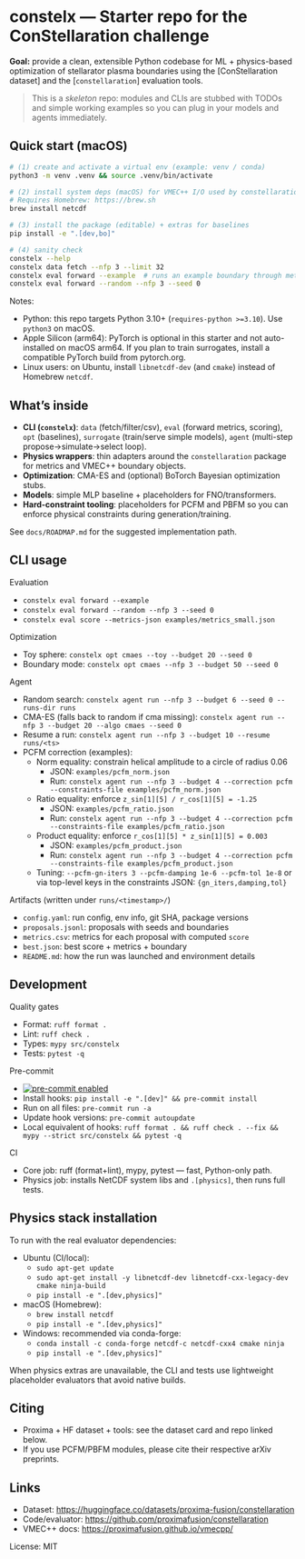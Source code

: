 # constelx — Starter repo for the ConStellaration challenge

**Goal:** provide a clean, extensible Python codebase for ML + physics-based optimization of stellarator plasma boundaries using the [ConStellaration dataset] and the [`constellaration`] evaluation tools.

> This is a *skeleton* repo: modules and CLIs are stubbed with TODOs and simple working examples so you can plug in your models and agents immediately.

## Quick start (macOS)

```bash
# (1) create and activate a virtual env (example: venv / conda)
python3 -m venv .venv && source .venv/bin/activate

# (2) install system deps (macOS) for VMEC++ I/O used by constellaration
# Requires Homebrew: https://brew.sh
brew install netcdf

# (3) install the package (editable) + extras for baselines
pip install -e ".[dev,bo]"

# (4) sanity check
constelx --help
constelx data fetch --nfp 3 --limit 32
constelx eval forward --example  # runs an example boundary through metrics
constelx eval forward --random --nfp 3 --seed 0
```

Notes:
- Python: this repo targets Python 3.10+ (`requires-python >=3.10`). Use `python3` on macOS.
- Apple Silicon (arm64): PyTorch is optional in this starter and not auto-installed on macOS arm64. If you plan to train surrogates, install a compatible PyTorch build from pytorch.org.
- Linux users: on Ubuntu, install `libnetcdf-dev` (and `cmake`) instead of Homebrew `netcdf`.

## What’s inside

- **CLI (`constelx`)**: `data` (fetch/filter/csv), `eval` (forward metrics, scoring), `opt` (baselines), `surrogate` (train/serve simple models), `agent` (multi-step propose→simulate→select loop).
- **Physics wrappers**: thin adapters around the `constellaration` package for metrics and VMEC++ boundary objects.
- **Optimization**: CMA-ES and (optional) BoTorch Bayesian optimization stubs.
- **Models**: simple MLP baseline + placeholders for FNO/transformers.
- **Hard-constraint tooling**: placeholders for PCFM and PBFM so you can enforce physical constraints during generation/training.

See `docs/ROADMAP.md` for the suggested implementation path.

## CLI usage

Evaluation
- `constelx eval forward --example`
- `constelx eval forward --random --nfp 3 --seed 0`
- `constelx eval score --metrics-json examples/metrics_small.json`

Optimization
- Toy sphere: `constelx opt cmaes --toy --budget 20 --seed 0`
- Boundary mode: `constelx opt cmaes --nfp 3 --budget 50 --seed 0`

Agent
- Random search: `constelx agent run --nfp 3 --budget 6 --seed 0 --runs-dir runs`
- CMA-ES (falls back to random if cma missing):
  `constelx agent run --nfp 3 --budget 20 --algo cmaes --seed 0`
- Resume a run: `constelx agent run --nfp 3 --budget 10 --resume runs/<ts>`
 - PCFM correction (examples):
   - Norm equality: constrain helical amplitude to a circle of radius 0.06
     - JSON: `examples/pcfm_norm.json`
     - Run: `constelx agent run --nfp 3 --budget 4 --correction pcfm --constraints-file examples/pcfm_norm.json`
   - Ratio equality: enforce `z_sin[1][5] / r_cos[1][5] = -1.25`
     - JSON: `examples/pcfm_ratio.json`
     - Run: `constelx agent run --nfp 3 --budget 4 --correction pcfm --constraints-file examples/pcfm_ratio.json`
   - Product equality: enforce `r_cos[1][5] * z_sin[1][5] = 0.003`
     - JSON: `examples/pcfm_product.json`
     - Run: `constelx agent run --nfp 3 --budget 4 --correction pcfm --constraints-file examples/pcfm_product.json`
   - Tuning: `--pcfm-gn-iters 3 --pcfm-damping 1e-6 --pcfm-tol 1e-8` or via top-level keys in the constraints JSON: `{gn_iters,damping,tol}`

Artifacts (written under `runs/<timestamp>/`)
- `config.yaml`: run config, env info, git SHA, package versions
- `proposals.jsonl`: proposals with seeds and boundaries
- `metrics.csv`: metrics for each proposal with computed `score`
- `best.json`: best score + metrics + boundary
- `README.md`: how the run was launched and environment details

## Development

Quality gates
- Format: `ruff format .`
- Lint: `ruff check .`
- Types: `mypy src/constelx`
- Tests: `pytest -q`

Pre-commit
- [![pre-commit enabled](https://img.shields.io/badge/pre--commit-enabled-brightgreen?logo=pre-commit&logoColor=white)](https://pre-commit.com/)
- Install hooks: `pip install -e ".[dev]" && pre-commit install`
- Run on all files: `pre-commit run -a`
- Update hook versions: `pre-commit autoupdate`
- Local equivalent of hooks: `ruff format . && ruff check . --fix && mypy --strict src/constelx && pytest -q`

CI
- Core job: ruff (format+lint), mypy, pytest — fast, Python-only path.
- Physics job: installs NetCDF system libs and `.[physics]`, then runs full tests.

## Physics stack installation

To run with the real evaluator dependencies:

- Ubuntu (CI/local):
  - `sudo apt-get update`
  - `sudo apt-get install -y libnetcdf-dev libnetcdf-cxx-legacy-dev cmake ninja-build`
  - `pip install -e ".[dev,physics]"`
- macOS (Homebrew):
  - `brew install netcdf`
  - `pip install -e ".[dev,physics]"`
- Windows: recommended via conda-forge:
  - `conda install -c conda-forge netcdf-c netcdf-cxx4 cmake ninja`
  - `pip install -e ".[dev,physics]"`

When physics extras are unavailable, the CLI and tests use lightweight placeholder evaluators that avoid native builds.

## Citing

- Proxima + HF dataset + tools: see the dataset card and repo linked below.
- If you use PCFM/PBFM modules, please cite their respective arXiv preprints.

## Links

- Dataset: https://huggingface.co/datasets/proxima-fusion/constellaration
- Code/evaluator: https://github.com/proximafusion/constellaration
- VMEC++ docs: https://proximafusion.github.io/vmecpp/

License: MIT

